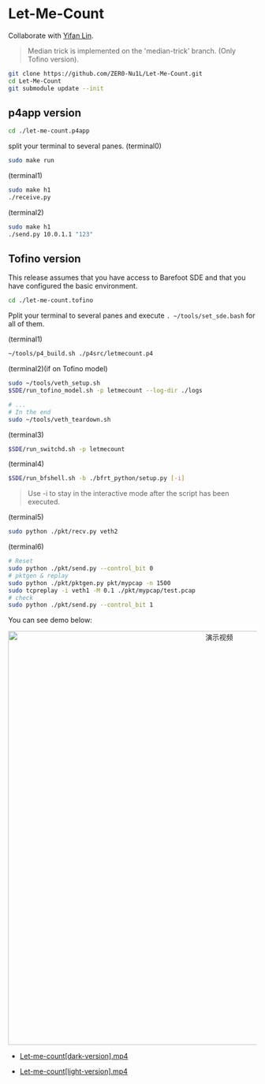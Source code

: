 # Let-Me-Count
Collaborate with [Yifan Lin](https://github.com/lin-yifan1).

> Median trick is implemented on the 'median-trick' branch. (Only Tofino version).

```Bash
git clone https://github.com/ZER0-Nu1L/Let-Me-Count.git
cd Let-Me-Count
git submodule update --init
```

## p4app version
```Bash
cd ./let-me-count.p4app
```

split your terminal to several panes.
(terminal0)
```Bash
sudo make run
```

(terminal1)
```Bash
sudo make h1
./receive.py
```

(terminal2)
```Bash
sudo make h1
./send.py 10.0.1.1 "123"
```

## Tofino version
This release assumes that you have access to Barefoot SDE and that you have configured the basic environment.

```Bash
cd ./let-me-count.tofino
```

Pplit your terminal to several panes and execute `. ~/tools/set_sde.bash` for all of them.

(terminal1)
```Bash
~/tools/p4_build.sh ./p4src/letmecount.p4
```

(terminal2)(if on Tofino model)

```Bash
sudo ~/tools/veth_setup.sh
$SDE/run_tofino_model.sh -p letmecount --log-dir ./logs

# ...
# In the end 
sudo ~/tools/veth_teardown.sh
```

(terminal3)
```Bash
$SDE/run_switchd.sh -p letmecount
```

(terminal4)
```Bash
$SDE/run_bfshell.sh -b ./bfrt_python/setup.py [-i]
```
> Use -i to stay in the interactive mode after the script has been executed.

(terminal5)
```Bash
sudo python ./pkt/recv.py veth2
```

(terminal6)
```Bash
# Reset
sudo python ./pkt/send.py --control_bit 0
# pktgen & replay
sudo python ./pkt/pktgen.py pkt/mypcap -n 1500
sudo tcpreplay -i veth1 -M 0.1 ./pkt/mypcap/test.pcap
# check
sudo python ./pkt/send.py --control_bit 1
```

You can see demo below:

<p align="center">
<picture>
  <source media="(prefers-color-scheme: dark)" srcset="./img/Let-me-count_dark.gif">
  <source media="(prefers-color-scheme: light)" srcset="./img/Let-me-count_light.gif">
  <img alt="演示视频" src="./img/Let-me-count_dark.gif" width="840"/>
</picture>
</p>

- [Let-me-count[dark-version].mp4](https://drive.google.com/file/d/1EfQDGpLYPSOLNCY63UuZH3dMBAla6fAw/view?usp=share_link) 

- [Let-me-count[light-version].mp4](https://drive.google.com/file/d/12jTdf0rTrlbDcpo8arQAVnUOX4ZCpAvS/view?usp=sharing)
